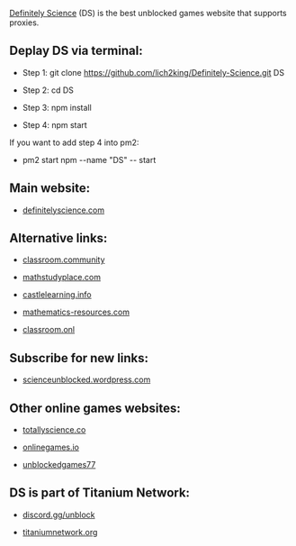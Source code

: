 [Definitely Science](https://definitelyscience.com/) (DS) is the best unblocked games website that supports proxies. 

## Deplay DS via terminal:

- Step 1: git clone https://github.com/lich2king/Definitely-Science.git DS

- Step 2: cd DS

- Step 3: npm install

- Step 4: npm start


If you want to add step 4 into pm2: 
- pm2 start npm --name "DS" -- start


## Main website:

- [definitelyscience.com](https://definitelyscience.com/)

## Alternative links:

- [classroom.community](https://classroom.community/)

- [mathstudyplace.com](https://mathstudyplace.com/)

- [castlelearning.info](https://castlelearning.info/)

- [mathematics-resources.com](https://mathematics-resources.com/)

- [classroom.onl](https://classroom.onl/)

## Subscribe for new links:

- [scienceunblocked.wordpress.com](https://scienceunblocked.wordpress.com/)

## Other online games websites:

- [totallyscience.co](https://totallyscience.co/)

- [onlinegames.io](https://www.onlinegames.io/)

- [unblockedgames77](https://sites.google.com/site/unblockedgames77/)


## DS is part of Titanium Network:

- [discord.gg/unblock](https://discord.gg/unblock)

- [titaniumnetwork.org](https://titaniumnetwork.org/)

